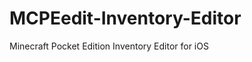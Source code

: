 MCPEedit-Inventory-Editor
=========================

Minecraft Pocket Edition Inventory Editor for iOS
